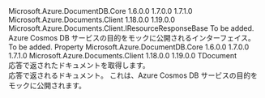 <Type Name="IDocumentResponse&lt;TDocument&gt;" FullName="Microsoft.Azure.Documents.Client.IDocumentResponse&lt;TDocument&gt;">
  <TypeSignature Language="C#" Value="public interface IDocumentResponse&lt;TDocument&gt; : Microsoft.Azure.Documents.Client.IResourceResponseBase" />
  <TypeSignature Language="ILAsm" Value=".class public interface auto ansi abstract IDocumentResponse`1&lt;TDocument&gt; implements class Microsoft.Azure.Documents.Client.IResourceResponseBase" />
  <TypeSignature Language="DocId" Value="T:Microsoft.Azure.Documents.Client.IDocumentResponse`1" />
  <TypeSignature Language="VB.NET" Value="Public Interface IDocumentResponse(Of TDocument)&#xA;Implements IResourceResponseBase" />
  <TypeSignature Language="F#" Value="type IDocumentResponse&lt;'Document&gt; = interface&#xA;    interface IResourceResponseBase" />
  <AssemblyInfo>
    <AssemblyName>Microsoft.Azure.DocumentDB.Core</AssemblyName>
    <AssemblyVersion>1.6.0.0</AssemblyVersion>
    <AssemblyVersion>1.7.0.0</AssemblyVersion>
    <AssemblyVersion>1.7.1.0</AssemblyVersion>
  </AssemblyInfo>
  <AssemblyInfo>
    <AssemblyName>Microsoft.Azure.Documents.Client</AssemblyName>
    <AssemblyVersion>1.18.0.0</AssemblyVersion>
    <AssemblyVersion>1.19.0.0</AssemblyVersion>
  </AssemblyInfo>
  <TypeParameters>
    <TypeParameter Name="TDocument" />
  </TypeParameters>
  <Interfaces>
    <Interface>
      <InterfaceName>Microsoft.Azure.Documents.Client.IResourceResponseBase</InterfaceName>
    </Interface>
  </Interfaces>
  <Docs>
    <typeparam name="TDocument">To be added.</typeparam>
    <summary>
            Azure Cosmos DB サービスの目的をモックに公開されるインターフェイス。
            </summary>
    <remarks>To be added.</remarks>
  </Docs>
  <Members>
    <Member MemberName="Document">
      <MemberSignature Language="C#" Value="public TDocument Document { get; }" />
      <MemberSignature Language="ILAsm" Value=".property instance !TDocument Document" />
      <MemberSignature Language="DocId" Value="P:Microsoft.Azure.Documents.Client.IDocumentResponse`1.Document" />
      <MemberSignature Language="VB.NET" Value="Public ReadOnly Property Document As TDocument" />
      <MemberSignature Language="F#" Value="member this.Document : 'Document" Usage="Microsoft.Azure.Documents.Client.IDocumentResponse&lt;'Document&gt;.Document" />
      <MemberType>Property</MemberType>
      <AssemblyInfo>
        <AssemblyName>Microsoft.Azure.DocumentDB.Core</AssemblyName>
        <AssemblyVersion>1.6.0.0</AssemblyVersion>
        <AssemblyVersion>1.7.0.0</AssemblyVersion>
        <AssemblyVersion>1.7.1.0</AssemblyVersion>
      </AssemblyInfo>
      <AssemblyInfo>
        <AssemblyName>Microsoft.Azure.Documents.Client</AssemblyName>
        <AssemblyVersion>1.18.0.0</AssemblyVersion>
        <AssemblyVersion>1.19.0.0</AssemblyVersion>
      </AssemblyInfo>
      <ReturnValue>
        <ReturnType>TDocument</ReturnType>
      </ReturnValue>
      <Docs>
        <summary>
            応答で返されたドキュメントを取得します。
            </summary>
        <value>
            応答で返されるドキュメント。
            </value>
        <remarks>
            これは、Azure Cosmos DB サービスの目的をモックに公開されます。
            </remarks>
      </Docs>
    </Member>
  </Members>
</Type>